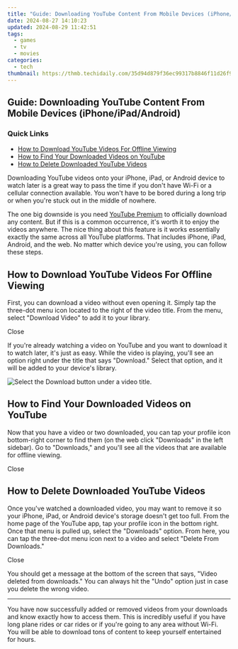 ```yaml
---
title: "Guide: Downloading YouTube Content From Mobile Devices (iPhone/iPad/Android)"
date: 2024-08-27 14:10:23
updated: 2024-08-29 11:42:51
tags:
  - games
  - tv
  - movies
categories:
  - tech
thumbnail: https://thmb.techidaily.com/35d94d879f36ec99317b8846f11d26f9aaf2a40f83fc7f425abd54c5d13338ca.jpg
---
```


## Guide: Downloading YouTube Content From Mobile Devices (iPhone/iPad/Android)

### Quick Links

* [How to Download YouTube Videos For Offline Viewing](https://youtube-lab.techidaily.com/024-approved-exploring-8-truly-effective-video-marketing-strategies/)
* [How to Find Your Downloaded Videos on YouTube](https://android-pokemon-go.techidaily.com/4-solution-to-get-rid-of-pokemon-fail-to-detect-location-on-oppo-k11-5g-drfone-by-drfone-virtual-android/)
* [How to Delete Downloaded YouTube Videos](https://facebook-video-share.techidaily.com/updated-discovering-the-hidden-gems-in-asmr-creation-for-2024/)

 Downloading YouTube videos onto your iPhone, iPad, or Android device to watch later is a great way to pass the time if you don't have Wi-Fi or a cellular connection available. You won't have to be bored during a long trip or when you're stuck out in the middle of nowhere.

 The one big downside is you need [YouTube Premium](https://youtube-docs.techidaily.com/ed-precision-in-yt-imagery-mastering-size-and-ratio/) to officially download any content. But if this is a common occurrence, it's worth it to enjoy the videos anywhere. The nice thing about this feature is it works essentially exactly the same across all YouTube platforms. That includes iPhone, iPad, Android, and the web. No matter which device you're using, you can follow these steps.

##  How to Download YouTube Videos For Offline Viewing

 First, you can download a video without even opening it. Simply tap the three-dot menu icon located to the right of the video title. From the menu, select "Download Video" to add it to your library.

Close 

 If you're already watching a video on YouTube and you want to download it to watch later, it's just as easy. While the video is playing, you'll see an option right under the title that says "Download." Select that option, and it will be added to your device's library.

![Select the Download button under a video title.](https://static1.howtogeekimages.com/wordpress/wp-content/uploads/2024/07/screenshot_20240710-101629.png) 

##  How to Find Your Downloaded Videos on YouTube

 Now that you have a video or two downloaded, you can tap your profile icon bottom-right corner to find them (on the web click "Downloads" in the left sidebar). Go to "Downloads," and you'll see all the videos that are available for offline viewing.

Close 

##  How to Delete Downloaded YouTube Videos

 Once you've watched a downloaded video, you may want to remove it so your iPhone, iPad, or Android device's storage doesn't get too full. From the home page of the YouTube app, tap your profile icon in the bottom right. Once that menu is pulled up, select the "Downloads" option. From here, you can tap the three-dot menu icon next to a video and select "Delete From Downloads."

Close 

 You should get a message at the bottom of the screen that says, "Video deleted from downloads." You can always hit the "Undo" option just in case you delete the wrong video.

---

 You have now successfully added or removed videos from your downloads and know exactly how to access them. This is incredibly useful if you have long plane rides or car rides or if you're going to any area without Wi-Fi. You will be able to download tons of content to keep yourself entertained for hours.

<ins class="adsbygoogle"
     style="display:block"
     data-ad-format="autorelaxed"
     data-ad-client="ca-pub-7571918770474297"
     data-ad-slot="1223367746"></ins>



<ins class="adsbygoogle"
     style="display:block"
     data-ad-client="ca-pub-7571918770474297"
     data-ad-slot="8358498916"
     data-ad-format="auto"
     data-full-width-responsive="true"></ins>
